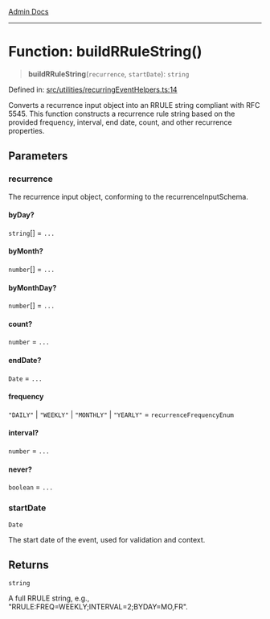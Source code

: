 [Admin Docs](/)

***

# Function: buildRRuleString()

> **buildRRuleString**(`recurrence`, `startDate`): `string`

Defined in: [src/utilities/recurringEventHelpers.ts:14](https://github.com/Sourya07/talawa-api/blob/4e4298c85a0d2c28affa824f2aab7ec32b5f3ac5/src/utilities/recurringEventHelpers.ts#L14)

Converts a recurrence input object into an RRULE string compliant with RFC 5545.
This function constructs a recurrence rule string based on the provided frequency,
interval, end date, count, and other recurrence properties.

## Parameters

### recurrence

The recurrence input object, conforming to the recurrenceInputSchema.

#### byDay?

`string`[] = `...`

#### byMonth?

`number`[] = `...`

#### byMonthDay?

`number`[] = `...`

#### count?

`number` = `...`

#### endDate?

`Date` = `...`

#### frequency

`"DAILY"` \| `"WEEKLY"` \| `"MONTHLY"` \| `"YEARLY"` = `recurrenceFrequencyEnum`

#### interval?

`number` = `...`

#### never?

`boolean` = `...`

### startDate

`Date`

The start date of the event, used for validation and context.

## Returns

`string`

A full RRULE string, e.g., "RRULE:FREQ=WEEKLY;INTERVAL=2;BYDAY=MO,FR".

